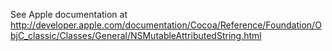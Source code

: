 See Apple documentation at http://developer.apple.com/documentation/Cocoa/Reference/Foundation/ObjC_classic/Classes/General/NSMutableAttributedString.html